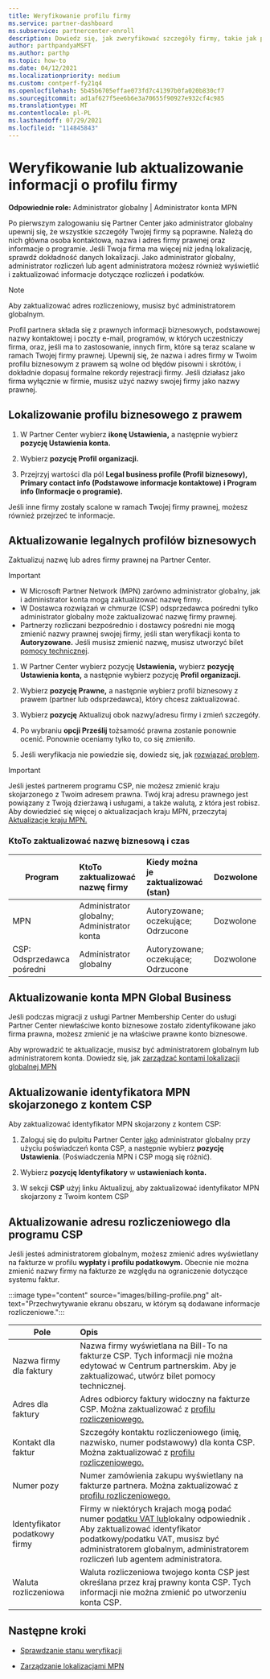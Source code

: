 ```yaml
---
title: Weryfikowanie profilu firmy
ms.service: partner-dashboard
ms.subservice: partnercenter-enroll
description: Dowiedz się, jak zweryfikować szczegóły firmy, takie jak podstawowy kontakt, adres i informacje o programie. Możesz również zaktualizować adresy prawne i rozliczeniowe.
author: parthpandyaMSFT
ms.author: parthp
ms.topic: how-to
ms.date: 04/12/2021
ms.localizationpriority: medium
ms.custom: contperf-fy21q4
ms.openlocfilehash: 5b45b6705effae073fd7c41397b0fa020b830cf7
ms.sourcegitcommit: ad1af627f5ee6b6e3a70655f90927e932cf4c985
ms.translationtype: MT
ms.contentlocale: pl-PL
ms.lasthandoff: 07/29/2021
ms.locfileid: "114845843"
---
```

# <a name="verify-or-update-your-company-profile-information"></a>Weryfikowanie lub aktualizowanie informacji o profilu firmy 

**Odpowiednie role:** Administrator globalny | Administrator konta MPN

Po pierwszym zalogowaniu się Partner Center jako administrator globalny upewnij się, że wszystkie szczegóły Twojej firmy są poprawne. Należą do nich główna osoba kontaktowa, nazwa i adres firmy prawnej oraz informacje o programie. Jeśli Twoja firma ma więcej niż jedną lokalizację, sprawdź dokładność danych lokalizacji. Jako administrator globalny, administrator rozliczeń lub agent administratora możesz również wyświetlić i zaktualizować informacje dotyczące rozliczeń i podatków.

> [!NOTE]
> Aby zaktualizować adres rozliczeniowy, musisz być administratorem globalnym.

Profil partnera składa się z prawnych informacji biznesowych, podstawowej nazwy kontaktowej i poczty e-mail, programów, w których uczestniczy firma, oraz, jeśli ma to zastosowanie, innych firm, które są teraz scalane w ramach Twojej firmy prawnej. Upewnij się, że nazwa i adres firmy w Twoim profilu biznesowym z prawem są wolne od błędów pisowni i skrótów, i dokładnie dopasuj formalne rekordy rejestracji firmy. Jeśli działasz jako firma wyłącznie w firmie, musisz użyć nazwy swojej firmy jako nazwy prawnej.


## <a name="locate-the-legal-business-profile"></a>Lokalizowanie profilu biznesowego z prawem

1. W Partner Center wybierz **ikonę Ustawienia,** a następnie wybierz **pozycję Ustawienia konta.**
 
1. Wybierz **pozycję Profil organizacji.** 

2. Przejrzyj wartości dla pól **Legal business profile (Profil biznesowy),** **Primary contact info (Podstawowe informacje kontaktowe)** **i Program info (Informacje o programie).**

Jeśli inne firmy zostały scalone w ramach Twojej firmy prawnej, możesz również przejrzeć te informacje. 

## <a name="update-your-legal-business-profile"></a>Aktualizowanie legalnych profilów biznesowych 

Zaktualizuj nazwę lub adres firmy prawnej na Partner Center.

>[!Important]
>- W Microsoft Partner Network (MPN) zarówno administrator globalny, jak i administrator konta mogą zaktualizować nazwę firmy.
>- W Dostawca rozwiązań w chmurze (CSP) odsprzedawca pośredni tylko administrator globalny może zaktualizować nazwę firmy prawnej. 
>- Partnerzy rozliczani bezpośrednio i dostawcy pośredni nie mogą zmienić nazwy prawnej swojej firmy, jeśli stan weryfikacji konta to **Autoryzowane.** Jeśli musisz zmienić nazwę, musisz utworzyć bilet [pomocy technicznej](https://partner.microsoft.com/dashboard/support/servicerequests/create?stage=2&topicid=eb74583c-61b3-2124-bffc-00920e0ae772).



1. W Partner Center wybierz pozycję **Ustawienia,** wybierz **pozycję Ustawienia konta,** a następnie wybierz pozycję **Profil organizacji.**

2. Wybierz **pozycję Prawne,** a następnie wybierz profil biznesowy z prawem (partner lub odsprzedawca), który chcesz zaktualizować.

1. Wybierz **pozycję** Aktualizuj obok nazwy/adresu firmy i zmień szczegóły.
 
1. Po wybraniu **opcji Prześlij** tożsamość prawna zostanie ponownie ocenić. Ponownie oceniamy tylko to, co się zmieniło.

1. Jeśli weryfikacja nie powiedzie się, dowiedz się, jak [rozwiązać problem](verification-responses.md).

>[!Important]
>Jeśli jesteś partnerem programu CSP, nie możesz zmienić kraju skojarzonego z Twoim adresem prawna. Twój kraj adresu prawnego jest powiązany z Twoją dzierżawą i usługami, a także walutą, z która jest robisz. Aby dowiedzieć się więcej o aktualizacjach kraju MPN, przeczytaj [Aktualizacje kraju MPN.](manage-locations.md#change-country-of-partner-global-account)


### <a name="who-can-update-legal-business-name-and-when"></a>KtoTo zaktualizować nazwę biznesową i czas

|**Program**|**KtoTo zaktualizować nazwę firmy**|**Kiedy można je zaktualizować (stan)**|**Dozwolone**|
|---------------------|:-------------------------------|:------------|:-----------------|
MPN|Administrator globalny; Administrator konta|Autoryzowane; oczekujące; Odrzucone| Dozwolone|
|CSP: Odsprzedawca pośredni|Administrator globalny|Autoryzowane; oczekujące; Odrzucone| Dozwolone|


## <a name="update-your-mpn-global-business-account"></a>Aktualizowanie konta MPN Global Business

Jeśli podczas migracji z usługi Partner Membership Center do usługi Partner Center niewłaściwe konto biznesowe zostało zidentyfikowane jako firma prawna, możesz zmienić je na właściwe prawne konto biznesowe.

Aby wprowadzić te aktualizacje, musisz być administratorem globalnym lub administratorem konta. Dowiedz się, jak [zarządzać kontami lokalizacji globalnej MPN](manage-locations.md)


## <a name="update-your-mpn-id-associated-with-your-csp-account"></a>Aktualizowanie identyfikatora MPN skojarzonego z kontem CSP

Aby zaktualizować identyfikator MPN skojarzony z kontem CSP:

1. Zaloguj się do pulpitu Partner Center [jako](https://partner.microsoft.com/dashboard/home) administrator globalny przy użyciu poświadczeń konta CSP, a następnie wybierz **pozycję Ustawienia**. (Poświadczenia MPN i CSP mogą się różnić).
 
1. Wybierz **pozycję Identyfikatory** w **ustawieniach konta.**

1. W sekcji **CSP** użyj  linku Aktualizuj, aby zaktualizować identyfikator MPN skojarzony z Twoim kontem CSP 


## <a name="update-your-csp-legal-billing-address"></a>Aktualizowanie adresu rozliczeniowego dla programu CSP

Jeśli jesteś administratorem globalnym, możesz zmienić adres wyświetlany na fakturze w profilu **wypłaty i profilu podatkowym.** Obecnie nie można zmienić nazwy firmy na fakturze ze względu na ograniczenie dotyczące systemu faktur.

:::image type="content" source="images/billing-profile.png" alt-text="Przechwytywanie ekranu obszaru, w którym są dodawane informacje rozliczeniowe.":::

|**Pole**  |**Opis**|  
|---------------------|:------------------|
|Nazwa firmy dla faktury|Nazwa firmy wyświetlana na Bill-To na fakturze CSP.  Tych informacji nie można edytować w Centrum partnerskim.  Aby je zaktualizować, utwórz bilet pomocy technicznej.|
|Adres dla faktury|Adres odbiorcy faktury widoczny na fakturze CSP. Można zaktualizować z [profilu rozliczeniowego.](https://partner.microsoft.com/dashboard/account/v3/accountsettings/billingprofile#commercial)|
|Kontakt dla faktur|Szczegóły kontaktu rozliczeniowego (imię, nazwisko, numer podstawowy) dla konta CSP.  Można zaktualizować z [profilu rozliczeniowego.](https://partner.microsoft.com/dashboard/account/v3/accountsettings/billingprofile#commercial)|
|Numer pozy|Numer zamówienia zakupu wyświetlany na fakturze partnera. Można zaktualizować z [profilu rozliczeniowego.](https://partner.microsoft.com/dashboard/account/v3/accountsettings/billingprofile#commercial)|
|Identyfikator podatkowy firmy|Firmy w niektórych krajach mogą podać numer [podatku VAT lub](./organization-tax-info.md)lokalny odpowiednik . Aby zaktualizować identyfikator podatkowy/podatku VAT, musisz być administratorem globalnym, administratorem rozliczeń lub agentem administratora.|
|Waluta rozliczeniowa|Waluta rozliczeniowa twojego konta CSP jest określana przez kraj prawny konta CSP.  Tych informacji nie można zmienić po utworzeniu konta CSP.|

## <a name="next-steps"></a>Następne kroki

- [Sprawdzanie stanu weryfikacji](verification-responses.md)

- [Zarządzanie lokalizacjami MPN](manage-locations.md)
